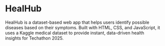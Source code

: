 # HealHub
HealHub is a dataset-based web app that helps users identify possible diseases based on their symptoms. Built with HTML, CSS, and JavaScript, it uses a Kaggle medical dataset to provide instant, data-driven health insights for Techathon 2025.
